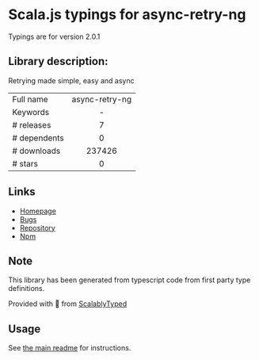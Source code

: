 
# Scala.js typings for async-retry-ng

Typings are for version 2.0.1

## Library description:
Retrying made simple, easy and async

|                    |                 |
| ------------------ | :-------------: |
| Full name          | async-retry-ng |
| Keywords           | - |
| # releases         | 7 |
| # dependents       | 0 |
| # downloads        | 237426 |
| # stars            | 0 |

## Links
- [Homepage](https://github.com/turist-cloud/async-retry-ng#readme)
- [Bugs](https://github.com/turist-cloud/async-retry-ng/issues)
- [Repository](https://github.com/turist-cloud/async-retry-ng)
- [Npm](https://www.npmjs.com/package/async-retry-ng)
    


## Note
This library has been generated from typescript code from first party type definitions.

Provided with :purple_heart: from [ScalablyTyped](https://github.com/oyvindberg/ScalablyTyped)

## Usage
See [the main readme](../../readme.md) for instructions.


